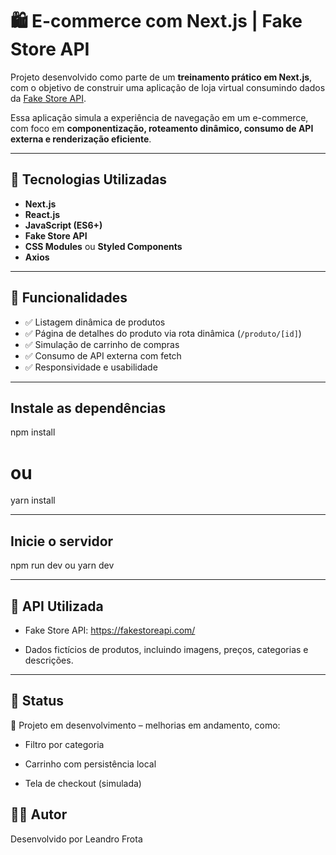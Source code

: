 # 🛍️ E-commerce com Next.js | Fake Store API

Projeto desenvolvido como parte de um **treinamento prático em Next.js**, com o objetivo de construir uma aplicação de loja virtual consumindo dados da [Fake Store API](https://fakestoreapi.com/).

Essa aplicação simula a experiência de navegação em um e-commerce, com foco em **componentização, roteamento dinâmico, consumo de API externa e renderização eficiente**.

---

## 🚀 Tecnologias Utilizadas

- **Next.js**
- **React.js**
- **JavaScript (ES6+)**
- **Fake Store API**
- **CSS Modules** ou **Styled Components**
- **Axios**

---

## 📌 Funcionalidades

- ✅ Listagem dinâmica de produtos
- ✅ Página de detalhes do produto via rota dinâmica (`/produto/[id]`)
- ✅ Simulação de carrinho de compras
- ✅ Consumo de API externa com fetch
- ✅ Responsividade e usabilidade

---

## Instale as dependências

npm install
# ou
yarn install

---

## Inicie o servidor
npm run dev
 ou
yarn dev

---

## 🧪 API Utilizada
- Fake Store API: https://fakestoreapi.com/

- Dados fictícios de produtos, incluindo imagens, preços, categorias e descrições.

---

## 📍 Status
🚧 Projeto em desenvolvimento – melhorias em andamento, como:

-  Filtro por categoria

-  Carrinho com persistência local

- Tela de checkout (simulada)

## 👨‍💻 Autor
Desenvolvido por Leandro Frota


